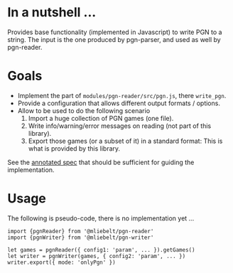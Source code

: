 # In a nutshell ...
Provides base functionality (implemented in Javascript) to write PGN to a string. The input is the one produced by pgn-parser, and used as well by pgn-reader.

# Goals

* Implement the part of `modules/pgn-reader/src/pgn.js`, there `write_pgn`.
* Provide a configuration that allows different output formats / options.
* Allow to be used to do the following scenario
  1. Import a huge collection of PGN games (one file).
  1. Write info/warning/error messages on reading (not part of this library).
  1. Export those games (or a subset of it) in a standard format: This is what is provided by this library.
  
See the [annotated spec](https://github.com/mliebelt/pgn-spec-commented/blob/main/annotated/export.md) that should be sufficient for guiding the implementation.
    
# Usage

The following is pseudo-code, there is no implementation yet ...

```
import {pgnReader} from '@mliebelt/pgn-reader'
import {pgnWriter} from '@mliebelt/pgn-writer'

let games = pgnReader({ config1: 'param', ... }).getGames()
let writer = pgnWriter(games, { config2: 'param', ... })
writer.export({ mode: 'onlyPgn' })
